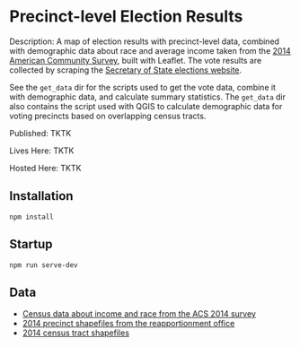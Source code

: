 Precinct-level Election Results
===============================
Description: A map of election results with precinct-level data, combined with demographic data about race and average income taken from the [2014 American Community Survey](http://factfinder.census.gov/faces/nav/jsf/pages/index.xhtml), built with Leaflet. The vote results are collected by scraping the [Secretary of State elections website](http://results.enr.clarityelections.com/GA/62848/174629/en/md_data.html?cid=30310&). 

See the `get_data` dir for the scripts used to get the vote data, combine it with demographic data, and calculate summary statistics. The `get_data` dir also contains the script used with QGIS to calculate demographic data for voting precincts based on overlapping census tracts.

Published: TKTK

Lives Here: TKTK

Hosted Here: TKTK

Installation
---
`npm install`

Startup
---
`npm run serve-dev`

Data
---
* [Census data about income and race from the ACS 2014 survey](http://factfinder.census.gov/faces/nav/jsf/pages/index.xhtml)
* [2014 precinct shapefiles from the reapportionment office](http://www.legis.ga.gov/Joint/reapportionment/en-US/default.aspx)
* [2014 census tract shapefiles](ftp://ftp2.census.gov/geo/tiger/TIGER2014/TRACT/)
